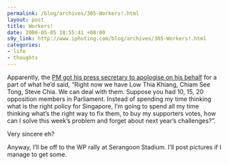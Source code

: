 ```yaml
--- 
permalink: /blog/archives/305-Workers!.html
layout: post
title: Workers!
date: 2006-05-05 18:55:41 +08:00
s9y_link: http://www.iphoting.com/blog/archives/305-Workers!.html
categories: 
- life
- thoughts
---
```

<p class="whiteline"><p>Apparently, the <a onclick="_gaq.push(['_trackPageview', '/extlink/singabloodypore.civiblog.org/blog/_archives/2006/5/5/1934204.html']);"  href="http://singabloodypore.civiblog.org/blog/_archives/2006/5/5/1934204.html">PM got his press secretary to apologise on his behalf</a> for a part of what he&#8217;d said, &#8220;Right now we have Low Thia Khiang, Chiam See Tong, Steve Chia. We can deal with them. Suppose you had 10, 15, 20 opposition members in Parliament. Instead of spending my time thinking what is the right policy for Singapore, I&#8217;m going to spend all my time thinking what&#8217;s the right way to fix them, to buy my supporters votes, how can I solve this week&#8217;s problem and forget about next year&#8217;s challenges?&#8221;.</p>
</p><p class="whiteline"><p>Very sincere eh?</p>
</p><p class="break"><p>Anyway, I&#8217;ll be off to the WP rally at Serangoon Stadium. I&#8217;ll post pictures if I manage to get some.</p></p>
